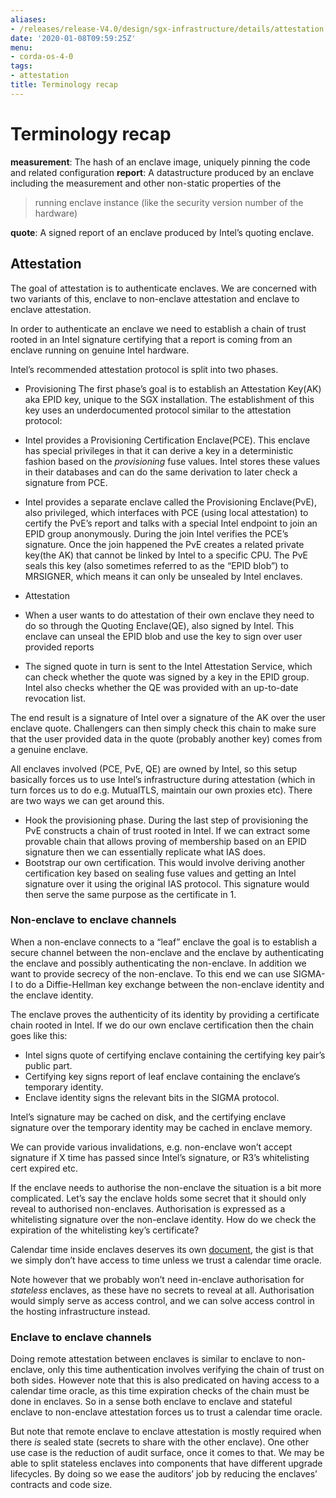 ```yaml
---
aliases:
- /releases/release-V4.0/design/sgx-infrastructure/details/attestation.html
date: '2020-01-08T09:59:25Z'
menu:
- corda-os-4-0
tags:
- attestation
title: Terminology recap
---
```



# Terminology recap

**measurement**: The hash of an enclave image, uniquely pinning the code and related configuration
**report**: A datastructure produced by an enclave including the measurement and other non-static properties of the

> 
> running enclave instance (like the security version number of the hardware)


**quote**: A signed report of an enclave produced by Intel’s quoting enclave.


## Attestation

The goal of attestation is to authenticate enclaves. We are concerned with two variants of this, enclave to non-enclave
attestation and enclave to enclave attestation.

In order to authenticate an enclave we need to establish a chain of trust rooted in an Intel signature certifying that a
report is coming from an enclave running on genuine Intel hardware.

Intel’s recommended attestation protocol is split into two phases.


* Provisioning
The first phase’s goal is to establish an Attestation Key(AK) aka EPID key, unique to the SGX installation.
The establishment of this key uses an underdocumented protocol similar to the attestation protocol:
* Intel provides a Provisioning Certification Enclave(PCE). This enclave has special privileges in that it can derive a
key in a deterministic fashion based on the *provisioning* fuse values. Intel stores these values in their databases
and can do the same derivation to later check a signature from PCE.
* Intel provides a separate enclave called the Provisioning Enclave(PvE), also privileged, which interfaces with PCE
(using local attestation) to certify the PvE’s report and talks with a special Intel endpoint to join an EPID group
anonymously. During the join Intel verifies the PCE’s signature. Once the join happened the PvE creates a related
private key(the AK) that cannot be linked by Intel to a specific CPU. The PvE seals this key (also sometimes referred
to as the “EPID blob”) to MRSIGNER, which means it can only be unsealed by Intel enclaves.


* Attestation
* When a user wants to do attestation of their own enclave they need to do so through the Quoting Enclave(QE), also
signed by Intel. This enclave can unseal the EPID blob and use the key to sign over user provided reports
* The signed quote in turn is sent to the Intel Attestation Service, which can check whether the quote was signed by a
key in the EPID group. Intel also checks whether the QE was provided with an up-to-date revocation list.



The end result is a signature of Intel over a signature of the AK over the user enclave quote. Challengers can then
simply check this chain to make sure that the user provided data in the quote (probably another key) comes from a
genuine enclave.

All enclaves involved (PCE, PvE, QE) are owned by Intel, so this setup basically forces us to use Intel’s infrastructure
during attestation (which in turn forces us to do e.g. MutualTLS, maintain our own proxies etc). There are two ways we
can get around this.


* Hook the provisioning phase. During the last step of provisioning the PvE constructs a chain of trust rooted in
Intel. If we can extract some provable chain that allows proving of membership based on an EPID signature then we can
essentially replicate what IAS does.
* Bootstrap our own certification. This would involve deriving another certification key based on sealing fuse values
and getting an Intel signature over it using the original IAS protocol. This signature would then serve the same
purpose as the certificate in 1.


### Non-enclave to enclave channels

When a non-enclave connects to a “leaf” enclave the goal is to establish a secure channel between the non-enclave and
the enclave by authenticating the enclave and possibly authenticating the non-enclave. In addition we want to provide
secrecy of the non-enclave. To this end we can use SIGMA-I to do a Diffie-Hellman key exchange between the non-enclave
identity and the enclave identity.

The enclave proves the authenticity of its identity by providing a certificate chain rooted in Intel. If we do our own
enclave certification then the chain goes like this:


* Intel signs quote of certifying enclave containing the certifying key pair’s public part.
* Certifying key signs report of leaf enclave containing the enclave’s temporary identity.
* Enclave identity signs the relevant bits in the SIGMA protocol.

Intel’s signature may be cached on disk, and the certifying enclave signature over the temporary identity may be cached
in enclave memory.

We can provide various invalidations, e.g. non-enclave won’t accept signature if X time has passed since Intel’s
signature, or R3’s whitelisting cert expired etc.

If the enclave needs to authorise the non-enclave the situation is a bit more complicated. Let’s say the enclave holds
some secret that it should only reveal to authorised non-enclaves. Authorisation is expressed as a whitelisting
signature over the non-enclave identity. How do we check the expiration of the whitelisting key’s certificate?

Calendar time inside enclaves deserves its own [document](time.md), the gist is that we simply don’t have access to time
unless we trust a calendar time oracle.

Note however that we probably won’t need in-enclave authorisation for *stateless* enclaves, as these have no secrets to
reveal at all. Authorisation would simply serve as access control, and we can solve access control in the hosting
infrastructure instead.


### Enclave to enclave channels

Doing remote attestation between enclaves is similar to enclave to non-enclave, only this time authentication involves
verifying the chain of trust on both sides. However note that this is also predicated on having access to a calendar
time oracle, as this time expiration checks of the chain must be done in enclaves. So in a sense both enclave to enclave
and stateful enclave to non-enclave attestation forces us to trust a calendar time oracle.

But note that remote enclave to enclave attestation is mostly required when there *is* sealed state (secrets to share
with the other enclave). One other use case is the reduction of audit surface, once it comes to that. We may be able to
split stateless enclaves into components that have different upgrade lifecycles. By doing so we ease the auditors’ job
by reducing the enclaves’ contracts and code size.

